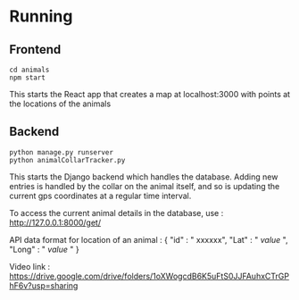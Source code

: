 # Running

## Frontend

```console
cd animals
npm start
```
This starts the React app that creates a map at localhost:3000 with points at the locations of the animals

## Backend

```console
python manage.py runserver 
python animalCollarTracker.py
```
This starts the Django backend which handles the database. 
Adding new entries is handled by the collar on the animal itself, and so is updating the current gps coordinates 
at a regular time interval.

To access the current animal details in the database, 
use :
http://127.0.0.1:8000/get/


API data format for location of an animal : 
{
    "id" : " xxxxxx",
    "Lat" : " _value_ ",
    "Long" : " _value_ "
}

Video link : https://drive.google.com/drive/folders/1oXWogcdB6K5uFtS0JJFAuhxCTrGPhF6v?usp=sharing

